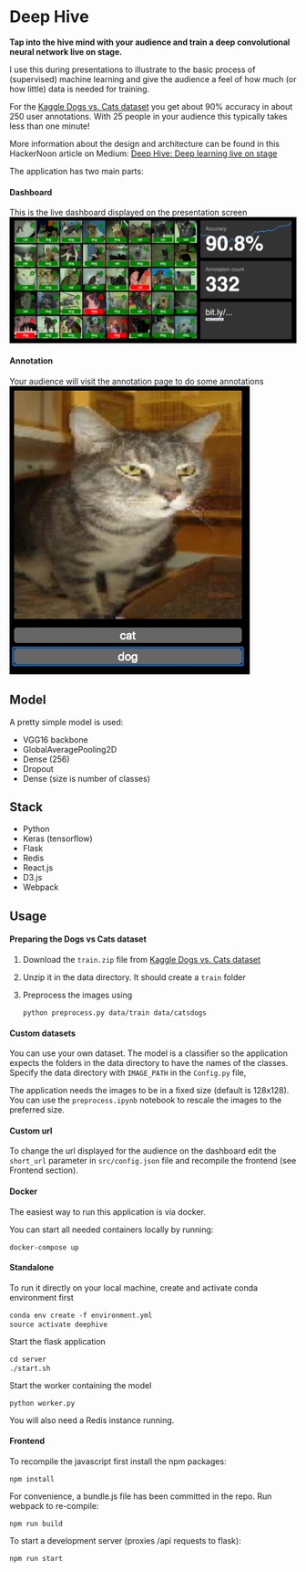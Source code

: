 # Deep Hive
**Tap into the hive mind with your audience and train a deep convolutional neural network live on stage.**

I use this during presentations to illustrate to the basic process of (supervised) machine learning and give the audience a feel of how much (or how little) data is needed for training.

For the [Kaggle Dogs vs. Cats dataset](https://www.kaggle.com/c/dogs-vs-cats) you get about 90% accuracy in about 250 user annotations. With 25 people in your audience this typically takes less than one minute!   

More information about the design and architecture can be found in this HackerNoon article on Medium: [Deep Hive: Deep learning live on stage](https://hackernoon.com/deep-hive-deep-learning-live-on-stage-7d1525a55bb1)

The application has two main parts:

#### Dashboard
This is the live dashboard displayed on the presentation screen
![Dashboard screenshot](/docs/dashboard.jpg)

#### Annotation
Your audience will visit the annotation page to do some annotations
![Annotation screenshot](/docs/annotate.jpg)

## Model
A pretty simple model is used:
- VGG16 backbone
- GlobalAveragePooling2D
- Dense (256)
- Dropout
- Dense (size is number of classes)
           
## Stack
 * Python
 * Keras (tensorflow)
 * Flask
 * Redis
 * React.js
 * D3.js
 * Webpack

## Usage
#### Preparing the Dogs vs Cats dataset
1. Download the `train.zip` file from [Kaggle Dogs vs. Cats dataset](https://www.kaggle.com/c/dogs-vs-cats)
2. Unzip it in the data directory. It should create a `train` folder
3. Preprocess the images using

   ```
   python preprocess.py data/train data/catsdogs
   ```

#### Custom datasets
You can use your own dataset. The model is a classifier so the application expects the folders in the data directory to have the names of the classes. Specify the data directory with `IMAGE_PATH` in the `Config.py` file,

The application needs the images to be in a fixed size (default is 128x128). You can use the `preprocess.ipynb` notebook to rescale the images to the preferred size.

#### Custom url
To change the url displayed for the audience on the dashboard edit the `short_url` parameter in `src/config.json` file and recompile the frontend (see Frontend section).

#### Docker
The easiest way to run this application is via docker.

You can start all needed containers locally by running:
    
    docker-compose up

#### Standalone
To run it directly on your local machine, create and activate conda environment first

    conda env create -f environment.yml
    source activate deephive
    
Start the flask application

    cd server
    ./start.sh

Start the worker containing the model
    
    python worker.py
    
You will also need a Redis instance running.
    
#### Frontend
To recompile the javascript first install the npm packages:

    npm install
    
For convenience, a bundle.js file has been committed in the repo. Run webpack to re-compile:

    npm run build

To start a development server (proxies /api requests to flask):

    npm run start
